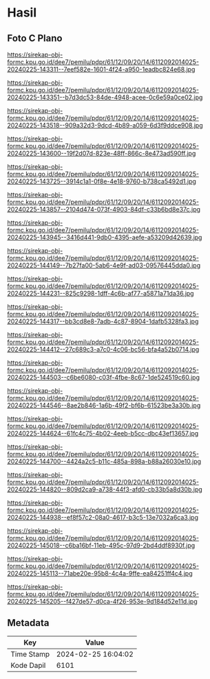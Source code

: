 # Hasil

## Foto C Plano

https://sirekap-obj-formc.kpu.go.id/dee7/pemilu/pdpr/61/12/09/20/14/6112092014025-20240225-143311--7eef582e-1601-4f24-a950-1eadbc824e68.jpg

https://sirekap-obj-formc.kpu.go.id/dee7/pemilu/pdpr/61/12/09/20/14/6112092014025-20240225-143351--b7d3dc53-84de-4948-acee-0c6e59a0ce02.jpg

https://sirekap-obj-formc.kpu.go.id/dee7/pemilu/pdpr/61/12/09/20/14/6112092014025-20240225-143518--909a32d3-9dcd-4b89-a059-6d3f9ddce908.jpg

https://sirekap-obj-formc.kpu.go.id/dee7/pemilu/pdpr/61/12/09/20/14/6112092014025-20240225-143600--19f2d07d-823e-48ff-866c-8e473ad590ff.jpg

https://sirekap-obj-formc.kpu.go.id/dee7/pemilu/pdpr/61/12/09/20/14/6112092014025-20240225-143725--3914c1a1-0f8e-4e18-9760-b738ca5492d1.jpg

https://sirekap-obj-formc.kpu.go.id/dee7/pemilu/pdpr/61/12/09/20/14/6112092014025-20240225-143857--2104d474-073f-4903-84df-c33b6bd8e37c.jpg

https://sirekap-obj-formc.kpu.go.id/dee7/pemilu/pdpr/61/12/09/20/14/6112092014025-20240225-143945--3416d441-9db0-4395-aefe-a53209d42639.jpg

https://sirekap-obj-formc.kpu.go.id/dee7/pemilu/pdpr/61/12/09/20/14/6112092014025-20240225-144149--7b27fa00-5ab6-4e9f-ad03-09576445dda0.jpg

https://sirekap-obj-formc.kpu.go.id/dee7/pemilu/pdpr/61/12/09/20/14/6112092014025-20240225-144231--825c9298-1dff-4c6b-af77-a5871a71da36.jpg

https://sirekap-obj-formc.kpu.go.id/dee7/pemilu/pdpr/61/12/09/20/14/6112092014025-20240225-144317--bb3cd8e8-7adb-4c87-8904-1dafb5328fa3.jpg

https://sirekap-obj-formc.kpu.go.id/dee7/pemilu/pdpr/61/12/09/20/14/6112092014025-20240225-144412--27c689c3-a7c0-4c06-bc56-bfa4a52b0714.jpg

https://sirekap-obj-formc.kpu.go.id/dee7/pemilu/pdpr/61/12/09/20/14/6112092014025-20240225-144503--c6be6080-c03f-4fbe-8c67-1de524519c60.jpg

https://sirekap-obj-formc.kpu.go.id/dee7/pemilu/pdpr/61/12/09/20/14/6112092014025-20240225-144546--8ae2b846-1a6b-49f2-bf6b-61523be3a30b.jpg

https://sirekap-obj-formc.kpu.go.id/dee7/pemilu/pdpr/61/12/09/20/14/6112092014025-20240225-144624--61fc4c75-4b02-4eeb-b5cc-dbc43ef13657.jpg

https://sirekap-obj-formc.kpu.go.id/dee7/pemilu/pdpr/61/12/09/20/14/6112092014025-20240225-144700--4424a2c5-b11c-485a-898a-b88a26030e10.jpg

https://sirekap-obj-formc.kpu.go.id/dee7/pemilu/pdpr/61/12/09/20/14/6112092014025-20240225-144820--809d2ca9-a738-44f3-afd0-cb33b5a8d30b.jpg

https://sirekap-obj-formc.kpu.go.id/dee7/pemilu/pdpr/61/12/09/20/14/6112092014025-20240225-144938--ef8f57c2-08a0-4617-b3c5-13e7032a6ca3.jpg

https://sirekap-obj-formc.kpu.go.id/dee7/pemilu/pdpr/61/12/09/20/14/6112092014025-20240225-145018--c6ba16bf-11eb-495c-97d9-2bd4ddf8930f.jpg

https://sirekap-obj-formc.kpu.go.id/dee7/pemilu/pdpr/61/12/09/20/14/6112092014025-20240225-145113--71abe20e-95b8-4c4a-9ffe-ea84251ff4c4.jpg

https://sirekap-obj-formc.kpu.go.id/dee7/pemilu/pdpr/61/12/09/20/14/6112092014025-20240225-145205--f427de57-d0ca-4f26-953e-9d184d52e11d.jpg


## Metadata

| Key        | Value               |
| ---------- | ------------------- |
| Time Stamp | 2024-02-25 16:04:02 |
| Kode Dapil | 6101                |



